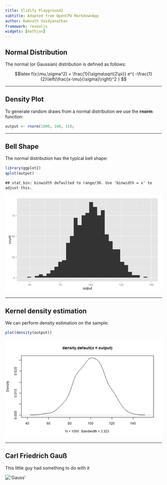 ```yaml
---
title: Slidify Playground2
subtitle: Adapted from OpenCPU MarkdownApp
author: Ramnath Vaidyanathan
framework: revealjs
widgets: [mathjax]
---
```

 
## Normal Distribution
 
The normal (or Gaussian) distribution is defined as follows:
 
$$latex
f(x;\mu,\sigma^2) = \frac{1}{\sigma\sqrt{2\pi}} 
e^{ -\frac{1}{2}\left(\frac{x-\mu}{\sigma}\right)^2 }
$$

---
 
## Density Plot
 
To generate random draws from a normal distribution we use the **rnorm** function:
 

```r
output <- rnorm(1000, 100, 15);
```

---
 
## Bell Shape
 
The normal distribution has the typical bell shape:
 

```r
library(ggplot2)
qplot(output)
```

```
## stat_bin: binwidth defaulted to range/30. Use 'binwidth = x' to adjust this.
```

![plot of chunk block2](assets/fig/block2-1.png)

---
 
## Kernel density estimation
 
We can perform density estimation on the sample:
 

```r
plot(density(output))
```

![plot of chunk block3](assets/fig/block3-1.png)

---
 
## Carl Friedrich Gauß
 
This little guy had something to do with it
 
!['Gauss'](http://goo.gl/ZwTTXv)
